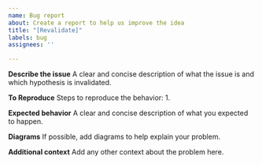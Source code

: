 ```yaml
---
name: Bug report
about: Create a report to help us improve the idea
title: "[Revalidate]"
labels: bug
assignees: ''

---
```


**Describe the issue**
A clear and concise description of what the issue is and which hypothesis is invalidated.

**To Reproduce**
Steps to reproduce the behavior:
1.

**Expected behavior**
A clear and concise description of what you expected to happen.

**Diagrams**
If possible, add diagrams to help explain your problem.


**Additional context**
Add any other context about the problem here.
